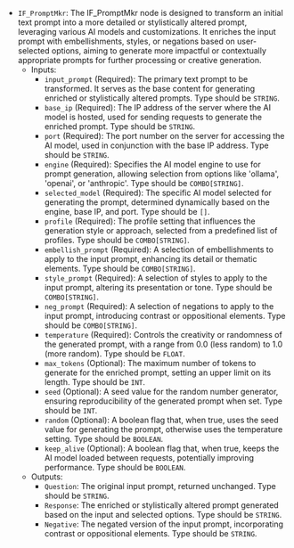 - `IF_PromptMkr`: The IF_PromptMkr node is designed to transform an initial text prompt into a more detailed or stylistically altered prompt, leveraging various AI models and customizations. It enriches the input prompt with embellishments, styles, or negations based on user-selected options, aiming to generate more impactful or contextually appropriate prompts for further processing or creative generation.
    - Inputs:
        - `input_prompt` (Required): The primary text prompt to be transformed. It serves as the base content for generating enriched or stylistically altered prompts. Type should be `STRING`.
        - `base_ip` (Required): The IP address of the server where the AI model is hosted, used for sending requests to generate the enriched prompt. Type should be `STRING`.
        - `port` (Required): The port number on the server for accessing the AI model, used in conjunction with the base IP address. Type should be `STRING`.
        - `engine` (Required): Specifies the AI model engine to use for prompt generation, allowing selection from options like 'ollama', 'openai', or 'anthropic'. Type should be `COMBO[STRING]`.
        - `selected_model` (Required): The specific AI model selected for generating the prompt, determined dynamically based on the engine, base IP, and port. Type should be `[]`.
        - `profile` (Required): The profile setting that influences the generation style or approach, selected from a predefined list of profiles. Type should be `COMBO[STRING]`.
        - `embellish_prompt` (Required): A selection of embellishments to apply to the input prompt, enhancing its detail or thematic elements. Type should be `COMBO[STRING]`.
        - `style_prompt` (Required): A selection of styles to apply to the input prompt, altering its presentation or tone. Type should be `COMBO[STRING]`.
        - `neg_prompt` (Required): A selection of negations to apply to the input prompt, introducing contrast or oppositional elements. Type should be `COMBO[STRING]`.
        - `temperature` (Required): Controls the creativity or randomness of the generated prompt, with a range from 0.0 (less random) to 1.0 (more random). Type should be `FLOAT`.
        - `max_tokens` (Optional): The maximum number of tokens to generate for the enriched prompt, setting an upper limit on its length. Type should be `INT`.
        - `seed` (Optional): A seed value for the random number generator, ensuring reproducibility of the generated prompt when set. Type should be `INT`.
        - `random` (Optional): A boolean flag that, when true, uses the seed value for generating the prompt, otherwise uses the temperature setting. Type should be `BOOLEAN`.
        - `keep_alive` (Optional): A boolean flag that, when true, keeps the AI model loaded between requests, potentially improving performance. Type should be `BOOLEAN`.
    - Outputs:
        - `Question`: The original input prompt, returned unchanged. Type should be `STRING`.
        - `Response`: The enriched or stylistically altered prompt generated based on the input and selected options. Type should be `STRING`.
        - `Negative`: The negated version of the input prompt, incorporating contrast or oppositional elements. Type should be `STRING`.
